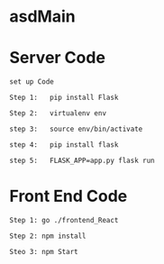 # asdMain
# Server Code 
    set up Code 

    Step 1:   pip install Flask

    Step 2:   virtualenv env

    step 3:   source env/bin/activate

    step 4:   pip install flask

    step 5:   FLASK_APP=app.py flask run

# Front End Code 

    Step 1: go ./frontend_React  

    Step 2: npm install

    Steo 3: npm Start

    

